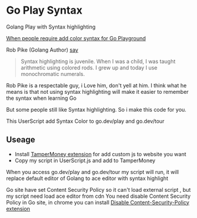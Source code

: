 # Go Play Syntax
Golang Play with Syntax highlighting

[When people require add color syntax for Go Playground](https://groups.google.com/g/golang-nuts/c/hJHCAaiL0so/m/WLKD3zcVvfoJ)

Rob Pike (Golang Author) [say](https://groups.google.com/g/golang-nuts/c/hJHCAaiL0so/m/kG3BHV6QFfIJ) 
> Syntax highlighting is juvenile. When I was a child, I was taught arithmetic using colored rods.
> I grew up and today I use monochromatic numerals.

Rob Pike is a respectable guy, i Love him, don't yell at him. I think what he means is that not using syntax highlighting will make it easier to remember the syntax when learning Go

But some people still like Syntax highlighting. So i make this code for you. 

This UserScript add Syntax Color to go.dev/play and go.dev/tour

## Useage
- Install [TamperMoney extension](https://chromewebstore.google.com/detail/tampermonkey/dhdgffkkebhmkfjojejmpbldmpobfkfo) for add custom js to website you want
- Copy my script in UserScript.js and add to TamperMoney

When you access go.dev/play and go.dev/tour my script will run, it will replace default editor of Golang to ace editor with syntax highlight

Go site have set Content Security Policy so it can't load external script , but my script need load ace editor from cdn
You need disable Content Security Policy in Go site, in chrome you can install [Disable Content-Security-Policy extension](https://chromewebstore.google.com/detail/disable-content-security/ieelmcmcagommplceebfedjlakkhpden)

